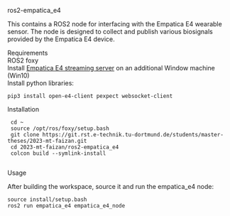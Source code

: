 ros2-empatica_e4

This contains a ROS2 node for interfacing with the Empatica E4 wearable sensor. The node is designed to collect and publish various biosignals provided by the Empatica E4 device.

Requirements  
ROS2 foxy  
Install [Empatica E4 streaming server](https://developer.empatica.com/windows-streaming-server-usage.html) on an additional Window machine (Win10)  
Install python libraries:

 `pip3 install open-e4-client pexpect websocket-client`

Installation

```
 cd ~
 source /opt/ros/foxy/setup.bash
 git clone https://git.rst.e-technik.tu-dortmund.de/students/master-theses/2023-mt-faizan.git
 cd 2023-mt-faizan/ros2-empatica_e4
 colcon build --symlink-install
 
```

Usage

After building the workspace, source it and run the empatica_e4 node:


```
source install/setup.bash
ros2 run empatica_e4 empatica_e4_node
```



